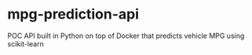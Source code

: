 # mpg-prediction-api
POC API built in Python on top of Docker that predicts vehicle MPG using scikit-learn
